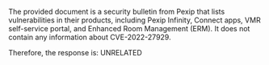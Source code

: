 The provided document is a security bulletin from Pexip that lists vulnerabilities in their products, including Pexip Infinity, Connect apps, VMR self-service portal, and Enhanced Room Management (ERM).  It does not contain any information about CVE-2022-27929.

Therefore, the response is: UNRELATED